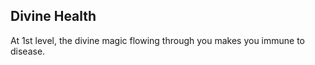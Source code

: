## Divine Health
At 1st level, the divine magic flowing through you makes you immune to disease.

<!--

-<< CHANGES >>-
- moved up to 1st level
- removed divine sense; is now a cantrip

-<< TODO >>-
- none

-<< COMMENTARY >>-
- diseases for paladin even at level 1 are moot
- lay on hands immunizes the paladin in vanilla
- moving this here and removing lay on hands frees up slots for key class features
- divine sense was a spell effect anyway

-->

